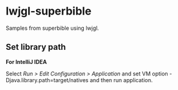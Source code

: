 # lwjgl-superbible
Samples from superbible using lwjgl.

## Set library path

**For IntelliJ IDEA** 

Select *Run > Edit Configuration > Application* and 
set VM option -Djava.library.path=target/natives and then run application.
